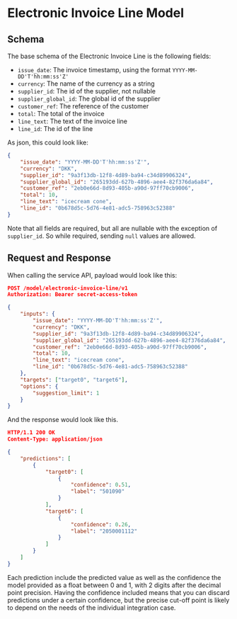 Electronic Invoice Line Model
=============================

<What it does...>

Schema
------

The base schema of the Electronic Invoice Line is the following fields:

- `issue_date`: The invoice timestamp, using the format `YYYY-MM-DD'T'hh:mm:ss'Z'`
- `currency`: The name of the currency as a string
- `supplier_id`: The id of the supplier, not nullable
- `supplier_global_id`: The global id of the supplier
- `customer_ref`: The reference of the customer
- `total`: The total of the invoice
- `line_text`: The text of the invoice line
- `line_id`: The id of the line

As json, this could look like:

```json
{
    "issue_date": "YYYY-MM-DD'T'hh:mm:ss'Z'",
    "currency": "DKK",
    "supplier_id": "9a3f13db-12f8-4d89-ba94-c34d89906324",
    "supplier_global_id": "265193dd-627b-4896-aee4-82f376da6a84",
    "customer_ref": "2eb0e66d-8d93-405b-a90d-97ff70cb9006",
    "total": 10,
    "line_text": "icecream cone",
    "line_id": "0b678d5c-5d76-4e81-adc5-758963c52388"
}
```

Note that all fields are required, but all are nullable with the exception of `supplier_id`. So while required, sending `null` values are allowed.

Request and Response
--------------------

When calling the service API, payload would look like this:

```json
POST /model/electronic-invoice-line/v1
Authorization: Bearer secret-access-token

{
    "inputs": {
        "issue_date": "YYYY-MM-DD'T'hh:mm:ss'Z'",
        "currency": "DKK",
        "supplier_id": "9a3f13db-12f8-4d89-ba94-c34d89906324",
        "supplier_global_id": "265193dd-627b-4896-aee4-82f376da6a84",
        "customer_ref": "2eb0e66d-8d93-405b-a90d-97ff70cb9006",
        "total": 10,
        "line_text": "icecream cone",
        "line_id": "0b678d5c-5d76-4e81-adc5-758963c52388"
    },
    "targets": ["target0", "target6"],
    "options": {
        "suggestion_limit": 1
    }
}
```

And the response would look like this.

```json
HTTP/1.1 200 OK
Content-Type: application/json

{
    "predictions": [
        {
            "target0": [
                {
                    "confidence": 0.51,
                    "label": "501090"
                }
            ],
            "target6": [
                {
                    "confidence": 0.26,
                    "label": "2050001112"
                }
            ]
        }
    ]
}

```

Each prediction include the predicted value as well as the confidence the model provided as a float between 0 and 1, with 2 digits after the decimal point precision.
Having the confidence included means that you can discard predictions under a certain confidence, but the precise cut-off point is likely to depend on the needs of the individual integration case.
